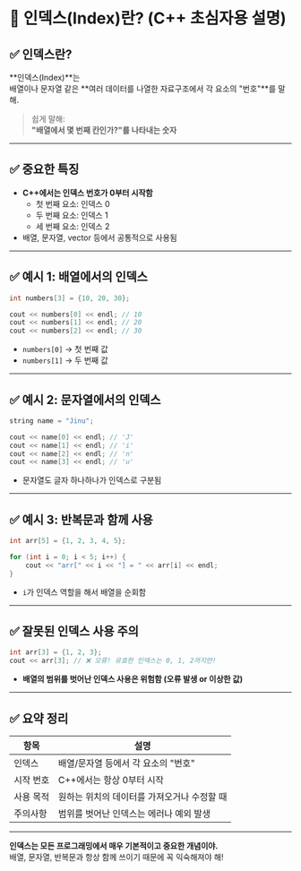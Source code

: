 # 🔢 인덱스(Index)란? (C++ 초심자용 설명)

## ✅ 인덱스란?

**인덱스(Index)**는  
배열이나 문자열 같은 **여러 데이터를 나열한 자료구조에서 각 요소의 "번호"**를 말해.

> 쉽게 말해:  
> **"배열에서 몇 번째 칸인가?"를 나타내는 숫자**

---

## ✅ 중요한 특징

- **C++에서는 인덱스 번호가 0부터 시작함**
  - 첫 번째 요소: 인덱스 0
  - 두 번째 요소: 인덱스 1
  - 세 번째 요소: 인덱스 2
- 배열, 문자열, vector 등에서 공통적으로 사용됨

---

## ✅ 예시 1: 배열에서의 인덱스

```cpp
int numbers[3] = {10, 20, 30};

cout << numbers[0] << endl; // 10
cout << numbers[1] << endl; // 20
cout << numbers[2] << endl; // 30
```

- `numbers[0]` → 첫 번째 값
- `numbers[1]` → 두 번째 값

---

## ✅ 예시 2: 문자열에서의 인덱스

```cpp
string name = "Jinu";

cout << name[0] << endl; // 'J'
cout << name[1] << endl; // 'i'
cout << name[2] << endl; // 'n'
cout << name[3] << endl; // 'u'
```

- 문자열도 글자 하나하나가 인덱스로 구분됨

---

## ✅ 예시 3: 반복문과 함께 사용

```cpp
int arr[5] = {1, 2, 3, 4, 5};

for (int i = 0; i < 5; i++) {
    cout << "arr[" << i << "] = " << arr[i] << endl;
}
```

- `i`가 인덱스 역할을 해서 배열을 순회함

---

## ✅ 잘못된 인덱스 사용 주의

```cpp
int arr[3] = {1, 2, 3};
cout << arr[3]; // ❌ 오류! 유효한 인덱스는 0, 1, 2까지만!
```

- **배열의 범위를 벗어난 인덱스 사용은 위험함 (오류 발생 or 이상한 값)**

---

## ✅ 요약 정리

| 항목       | 설명 |
|------------|------|
| 인덱스     | 배열/문자열 등에서 각 요소의 "번호" |
| 시작 번호  | C++에서는 항상 0부터 시작 |
| 사용 목적  | 원하는 위치의 데이터를 가져오거나 수정할 때 |
| 주의사항   | 범위를 벗어난 인덱스는 에러나 예외 발생 |

---

**인덱스는 모든 프로그래밍에서 매우 기본적이고 중요한 개념이야.**  
배열, 문자열, 반복문과 항상 함께 쓰이기 때문에 꼭 익숙해져야 해!

